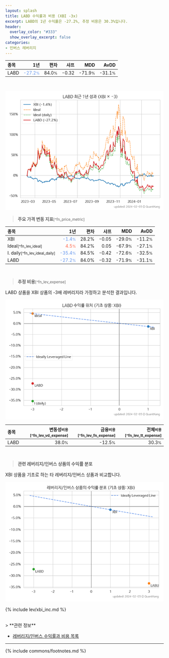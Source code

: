 ```yaml
---
layout: splash
title: LABD 수익률과 비용 (XBI -3x)
excerpt: LABD의 1년 수익률은 -27.2%, 추정 비용은 30.3%입니다.
header:
  overlay_color: "#333"
  show_overlay_excerpt: false
categories:
- 인버스 레버리지
---
```


| **종목** | **1년** | **편차** | **샤프** | **MDD** | **AvDD** |
| :------------ | ------: | -----------: | -------: | ------: | -------: |
| LABD | <span style="color: cornflowerblue">-27.2<small>%</small></span> | 84.0<small>%</small> | -0.32 | -71.9<small>%</small> | -31.1<small>%</small> |

<!-- more -->

<br>

![LABD](/lev/images/labd.png)

> **주요 가격 변동 지표**<small>[^fn_price_metric]</small>


| **종목** | **1년** | **편차** | **샤프** | **MDD** | **AvDD** |
| :------------ | ------: | -----------: | -------: | ------: | -------: |
| XBI | <span style="color: cornflowerblue">-1.4<small>%</small></span> | 28.2% | -0.05 | -29.0<small>%</small> | -11.2<small>%</small> |
| Ideal<small>[^fn_lev_ideal]</small> | <span style="color: tomato">4.5<small>%</small></span> | 84.2% | 0.05 | -67.9<small>%</small> | -27.1<small>%</small> |
| I. daily<small>[^fn_lev_ideal_daily]</small> | <span style="color: cornflowerblue">-35.4<small>%</small></span> | 84.5% | -0.42 | -72.6<small>%</small> | -32.5<small>%</small> |
| LABD | <span style="color: cornflowerblue">-27.2<small>%</small></span> | 84.0% | -0.32 | -71.9<small>%</small> | -31.1<small>%</small> |

<br>

> **추정 비용**<small>[^fn_lev_expense]</small><a id="expense"></a>

LABD 상품을 XBI 상품의 -3배 레버리지라 가정하고 분석한 결과입니다.

![LABD](/lev/images/labd_ideal.png)

| **종목** | **변동성<small>비용</small>**<small>[^fn_lev_vd_expense]</small> | **금융<small>비용</small>**<small>[^fn_lev_fn_expense]</small> | **전체<small>비용</small>**<small>[^fn_lev_tt_expense]</small> |
| :------------ | ------: | -----------: | -------: |
| LABD | 38.0<small>%</small> | -12.5<small>%</small> | 30.3<small>%</small> |

<br>

> **관련 레버리지/인버스 상품의 수익률 분포**

XBI 상품을 기초로 하는 타 레버리지/인버스 상품과 비교합니다.

![XBI](/lev/images/xbi_ideal.png)

{% include lev/xbi_inc.md %}

<br>
> **관련 정보**

- [레버리지/인버스 수익률과 비용 목록](/lev/)

---
{% include commons/footnotes.md %}